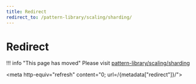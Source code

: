 ```yaml
---
title: Redirect
redirect_to: /pattern-library/scaling/sharding/
---
```


# Redirect

!!! info "This page has moved"
    Please visit [pattern-library/scaling/sharding](../../pattern-library/scaling/sharding.md)

<meta http-equiv="refresh" content="0; url=/{metadata["redirect"]}/">